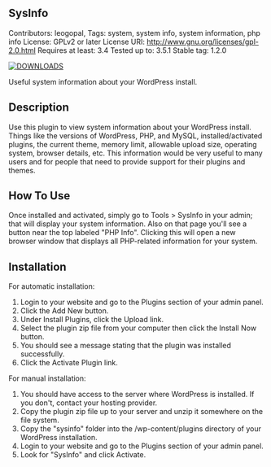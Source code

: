 ## SysInfo
Contributors: leogopal,
Tags: system, system info, system information, php info
License: GPLv2 or later
License URI: http://www.gnu.org/licenses/gpl-2.0.html
Requires at least: 3.4
Tested up to: 3.5.1
Stable tag: 1.2.0

[![DOWNLOADS](https://img.shields.io/npm/dt/sysinfo?label=DOWNLOADS%20%20❯&colorA=6A788D&colorB=6A788D&style=flat)](https://www.npmjs.com/package/wp-continuous-deployment) 

Useful system information about your WordPress install.

## Description 

Use this plugin to view system information about your WordPress install. Things like the versions of WordPress, PHP, and MySQL, installed/activated plugins, the current theme, memory limit, allowable upload size, operating system, browser details, etc. This information would be very useful to many users and for people that need to provide support for their plugins and themes.

## How To Use

Once installed and activated, simply go to Tools > SysInfo in your admin; that will display your system information. Also on that page you'll see a button near the top labeled "PHP Info". Clicking this will open a new browser window that displays all PHP-related information for your system.

## Installation 

For automatic installation:

1. Login to your website and go to the Plugins section of your admin panel.
1. Click the Add New button.
1. Under Install Plugins, click the Upload link.
1. Select the plugin zip file from your computer then click the Install Now button.
1. You should see a message stating that the plugin was installed successfully.
1. Click the Activate Plugin link.

For manual installation:

1. You should have access to the server where WordPress is installed. If you don't, contact your hosting provider.
1. Copy the plugin zip file up to your server and unzip it somewhere on the file system.
1. Copy the "sysinfo" folder into the /wp-content/plugins directory of your WordPress installation.
1. Login to your website and go to the Plugins section of your admin panel.
1. Look for "SysInfo" and click Activate.
